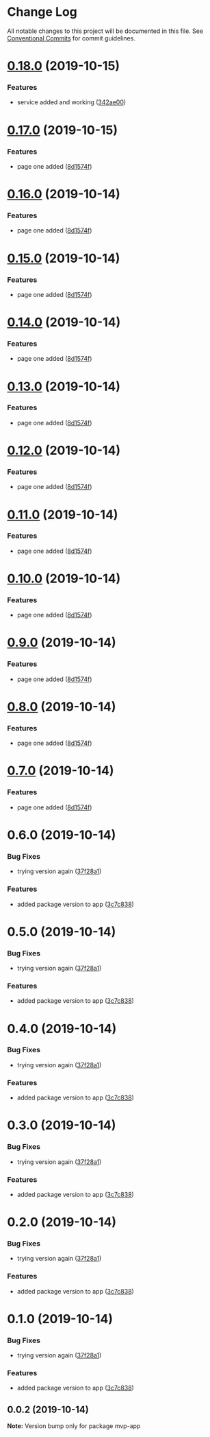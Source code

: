 # Change Log

All notable changes to this project will be documented in this file.
See [Conventional Commits](https://conventionalcommits.org) for commit guidelines.

# [0.18.0](https://github.com/KwakesProject/nx-test-workspace/compare/mvp-app@0.17.0...mvp-app@0.18.0) (2019-10-15)


### Features

* service added and working ([342ae00](https://github.com/KwakesProject/nx-test-workspace/commit/342ae00e6c1db05b8273ffd95a789fa5843948c6))





# [0.17.0](https://github.com/KwakesProject/nx-test-workspace/compare/mvp-app@0.6.0...mvp-app@0.17.0) (2019-10-15)


### Features

* page one added ([8d1574f](https://github.com/KwakesProject/nx-test-workspace/commit/8d1574fc0198ae24b97c89c3e1ae4e6204c309a1))





# [0.16.0](https://github.com/KwakesProject/nx-test-workspace/compare/mvp-app@0.6.0...mvp-app@0.16.0) (2019-10-14)


### Features

* page one added ([8d1574f](https://github.com/KwakesProject/nx-test-workspace/commit/8d1574fc0198ae24b97c89c3e1ae4e6204c309a1))





# [0.15.0](https://github.com/KwakesProject/nx-test-workspace/compare/mvp-app@0.6.0...mvp-app@0.15.0) (2019-10-14)


### Features

* page one added ([8d1574f](https://github.com/KwakesProject/nx-test-workspace/commit/8d1574fc0198ae24b97c89c3e1ae4e6204c309a1))





# [0.14.0](https://github.com/KwakesProject/nx-test-workspace/compare/mvp-app@0.6.0...mvp-app@0.14.0) (2019-10-14)


### Features

* page one added ([8d1574f](https://github.com/KwakesProject/nx-test-workspace/commit/8d1574fc0198ae24b97c89c3e1ae4e6204c309a1))





# [0.13.0](https://github.com/KwakesProject/nx-test-workspace/compare/mvp-app@0.6.0...mvp-app@0.13.0) (2019-10-14)


### Features

* page one added ([8d1574f](https://github.com/KwakesProject/nx-test-workspace/commit/8d1574fc0198ae24b97c89c3e1ae4e6204c309a1))





# [0.12.0](https://github.com/KwakesProject/nx-test-workspace/compare/mvp-app@0.6.0...mvp-app@0.12.0) (2019-10-14)


### Features

* page one added ([8d1574f](https://github.com/KwakesProject/nx-test-workspace/commit/8d1574fc0198ae24b97c89c3e1ae4e6204c309a1))





# [0.11.0](https://github.com/KwakesProject/nx-test-workspace/compare/mvp-app@0.6.0...mvp-app@0.11.0) (2019-10-14)


### Features

* page one added ([8d1574f](https://github.com/KwakesProject/nx-test-workspace/commit/8d1574fc0198ae24b97c89c3e1ae4e6204c309a1))





# [0.10.0](https://github.com/KwakesProject/nx-test-workspace/compare/mvp-app@0.6.0...mvp-app@0.10.0) (2019-10-14)


### Features

* page one added ([8d1574f](https://github.com/KwakesProject/nx-test-workspace/commit/8d1574fc0198ae24b97c89c3e1ae4e6204c309a1))





# [0.9.0](https://github.com/KwakesProject/nx-test-workspace/compare/mvp-app@0.6.0...mvp-app@0.9.0) (2019-10-14)


### Features

* page one added ([8d1574f](https://github.com/KwakesProject/nx-test-workspace/commit/8d1574fc0198ae24b97c89c3e1ae4e6204c309a1))





# [0.8.0](https://github.com/KwakesProject/nx-test-workspace/compare/mvp-app@0.6.0...mvp-app@0.8.0) (2019-10-14)


### Features

* page one added ([8d1574f](https://github.com/KwakesProject/nx-test-workspace/commit/8d1574fc0198ae24b97c89c3e1ae4e6204c309a1))





# [0.7.0](https://github.com/KwakesProject/nx-test-workspace/compare/mvp-app@0.6.0...mvp-app@0.7.0) (2019-10-14)


### Features

* page one added ([8d1574f](https://github.com/KwakesProject/nx-test-workspace/commit/8d1574fc0198ae24b97c89c3e1ae4e6204c309a1))





# 0.6.0 (2019-10-14)


### Bug Fixes

* trying version again ([37f28a1](https://github.com/KwakesProject/nx-test-workspace/commit/37f28a158291f171e6c6bfa25742640ff6405942))


### Features

* added package version to app ([3c7c838](https://github.com/KwakesProject/nx-test-workspace/commit/3c7c838f97049e883b3015224b14f9cc10328523))





# 0.5.0 (2019-10-14)


### Bug Fixes

* trying version again ([37f28a1](https://github.com/KwakesProject/nx-test-workspace/commit/37f28a158291f171e6c6bfa25742640ff6405942))


### Features

* added package version to app ([3c7c838](https://github.com/KwakesProject/nx-test-workspace/commit/3c7c838f97049e883b3015224b14f9cc10328523))





# 0.4.0 (2019-10-14)


### Bug Fixes

* trying version again ([37f28a1](https://github.com/KwakesProject/nx-test-workspace/commit/37f28a158291f171e6c6bfa25742640ff6405942))


### Features

* added package version to app ([3c7c838](https://github.com/KwakesProject/nx-test-workspace/commit/3c7c838f97049e883b3015224b14f9cc10328523))





# 0.3.0 (2019-10-14)


### Bug Fixes

* trying version again ([37f28a1](https://github.com/KwakesProject/nx-test-workspace/commit/37f28a158291f171e6c6bfa25742640ff6405942))


### Features

* added package version to app ([3c7c838](https://github.com/KwakesProject/nx-test-workspace/commit/3c7c838f97049e883b3015224b14f9cc10328523))





# 0.2.0 (2019-10-14)


### Bug Fixes

* trying version again ([37f28a1](https://github.com/KwakesProject/nx-test-workspace/commit/37f28a158291f171e6c6bfa25742640ff6405942))


### Features

* added package version to app ([3c7c838](https://github.com/KwakesProject/nx-test-workspace/commit/3c7c838f97049e883b3015224b14f9cc10328523))





# 0.1.0 (2019-10-14)


### Bug Fixes

* trying version again ([37f28a1](https://github.com/KwakesProject/nx-test-workspace/commit/37f28a158291f171e6c6bfa25742640ff6405942))


### Features

* added package version to app ([3c7c838](https://github.com/KwakesProject/nx-test-workspace/commit/3c7c838f97049e883b3015224b14f9cc10328523))





## 0.0.2 (2019-10-14)

**Note:** Version bump only for package mvp-app
